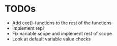 # TODOs

- Add exe()-functions to the rest of the functions
- Implement repl
- Fix variable scope and implement rest of scope
- Look at default variable value checks

